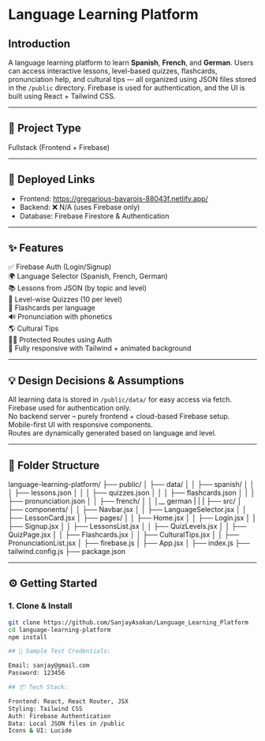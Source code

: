 # Language Learning Platform

## Introduction
A language learning platform to learn **Spanish**, **French**, and **German**. Users can access interactive lessons, level-based quizzes, flashcards, pronunciation help, and cultural tips — all organized using JSON files stored in the `/public` directory. Firebase is used for authentication, and the UI is built using React + Tailwind CSS.

---

## 🔧 Project Type
Fullstack (Frontend + Firebase)

---

## 🚀 Deployed Links
- Frontend: https://gregarious-bavarois-88043f.netlify.app/
- Backend: ❌ N/A (uses Firebase only)  
- Database: Firebase Firestore & Authentication

---

## ✨ Features

✅ Firebase Auth (Login/Signup)  
🌍 Language Selector (Spanish, French, German)  
📚 Lessons from JSON (by topic and level)  
📝 Level-wise Quizzes (10 per level)  
🧠 Flashcards per language  
🔊 Pronunciation with phonetics  
🌎 Cultural Tips  
🧑‍💻 Protected Routes using Auth  
🎨 Fully responsive with Tailwind + animated background

---

## 💡 Design Decisions & Assumptions

All learning data is stored in `/public/data/` for easy access via fetch.  
Firebase used for authentication only.  
No backend server – purely frontend + cloud-based Firebase setup.  
Mobile-first UI with responsive components.  
Routes are dynamically generated based on language and level.

---

## 📁 Folder Structure

language-learning-platform/
├── public/
│   ├── data/
│   │   ├── spanish/
│   │   │   ├── lessons.json
│   │   │   ├── quizzes.json
│   │   │   ├── flashcards.json
│   │   │   ├── pronunciation.json
│   │   ├── french/
│   │   │__ german
|   |   | 
├── src/
│   ├── components/
│   │   ├── Navbar.jsx
│   │   ├── LanguageSelector.jsx
│   │   ├── LessonCard.jsx
│   ├── pages/
│   │   ├── Home.jsx
│   │   ├── Login.jsx
│   │   ├── Signup.jsx
│   │   ├── LessonsList.jsx
│   │   ├── QuizLevels.jsx
│   │   ├── QuizPage.jsx
│   │   ├── Flashcards.jsx
│   │   ├── CulturalTips.jsx
│   │   ├── PronunciationList.jsx
│   ├── firebase.js
│   ├── App.jsx
│   ├── index.js
├── tailwind.config.js
├── package.json

---

## ⚙️ Getting Started
### 1. Clone & Install
```bash
git clone https://github.com/SanjayAsokan/Language_Learning_Platform
cd language-learning-platform
npm install

## 🧪 Sample Test Credentials:

Email: sanjay@gmail.com
Password: 123456

## 📦 Tech Stack:

Frontend: React, React Router, JSX
Styling: Tailwind CSS
Auth: Firebase Authentication
Data: Local JSON files in /public
Icons & UI: Lucide
